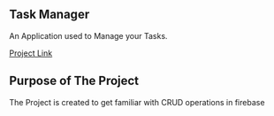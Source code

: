 ## Task Manager

An Application used to Manage your Tasks.

[Project Link](https://task-manager-9f2d9.web.app/)

## Purpose of The Project

The Project is created to get familiar with CRUD operations in firebase
